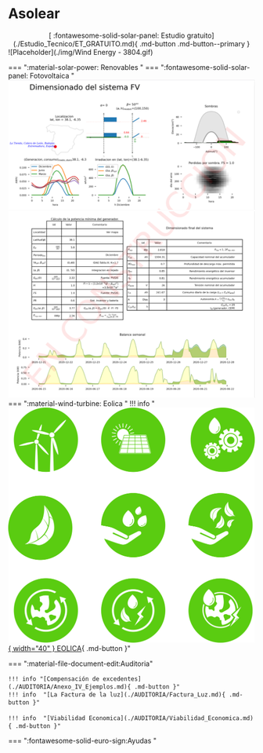 # Asolear
<center>
[ :fontawesome-solid-solar-panel: Estudio gratuito](./Estudio_Tecnico/ET_GRATUITO.md){ .md-button .md-button--primary }

</center>
![Placeholder](./img/Wind Energy - 3804.gif)


=== ":material-solar-power: Renovables "
    === ":fontawesome-solid-solar-panel: Fotovoltaica "
        ![Placeholder](./img/pdf1.png)
        ![Placeholder](./img/pdf2.png)
    === ":material-wind-turbine: Eolica "
        !!! info  "[![Placeholder](img/ico_eolica.svg){ width="40" } EOLICA](./RENOVABLES/Instalacion_EOLICA.md){ .md-button }"


=== ":material-file-document-edit:Auditoria"

    !!! info "[Compensación de excedentes](./AUDITORIA/Anexo_IV_Ejemplos.md){ .md-button }"
    !!! info  "[La Factura de la luz](./AUDITORIA/Factura_Luz.md){ .md-button }"

    !!! info  "[Viabilidad Economica](./AUDITORIA/Viabilidad_Economica.md){ .md-button }"




=== ":fontawesome-solid-euro-sign:Ayudas "


<iframe hidden
  allowfullscreen="true"
  src="https://formulario-yzohicfcma-ew.a.run.app/contacto"
  width="100%"
  height="75%"
  style="border: 1px solid #ddd; max-width: 1200px; min-height: 500px"
>
</iframe>



